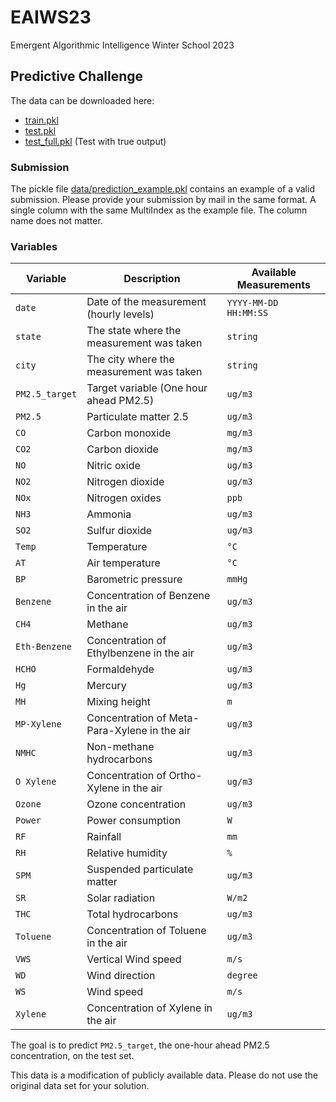 # EAIWS23
Emergent Algorithmic Intelligence Winter School 2023

## Predictive Challenge

The data can be downloaded here:
+ [train.pkl](https://jldc.ch/uploads/train.pkl)
+ [test.pkl](https://jldc.ch/uploads/test.pkl)
+ [test_full.pkl](https://jldc.ch/uploads/test_full.pkl) (Test with true output)

### Submission
The pickle file [data/prediction_example.pkl](data/prediction_example.pkl) contains an example of a valid submission. Please provide your submission by mail in the same format. A single column with the same MultiIndex as the example file. The column name does not matter.

### Variables

| Variable | Description | Available Measurements |
| --- | --- | --- |
| `date` | Date of the measurement (hourly levels) | `YYYY-MM-DD HH:MM:SS` |
| `state` | The state where the measurement was taken | `string` |
| `city` | The city where the measurement was taken | `string` |
| `PM2.5_target` | Target variable (One hour ahead PM2.5) | `ug/m3` |
| `PM2.5` | Particulate matter 2.5 | `ug/m3` |
| `CO` | Carbon monoxide | `mg/m3` |
| `CO2` | Carbon dioxide | `mg/m3` |
| `NO` | Nitric oxide | `ug/m3` |
| `NO2` | Nitrogen dioxide | `ug/m3` |
| `NOx` | Nitrogen oxides | `ppb` |
| `NH3` | Ammonia | `ug/m3` |
| `SO2` | Sulfur dioxide | `ug/m3` |
| `Temp` | Temperature | `°C` |
| `AT` | Air temperature | `°C` |
| `BP` | Barometric pressure | `mmHg` |
| `Benzene`| Concentration of Benzene in the air| `ug/m3` |
| `CH4` | Methane | `ug/m3` |
| `Eth-Benzene` | Concentration of Ethylbenzene in the air | `ug/m3` |
| `HCHO` | Formaldehyde | `ug/m3` |
| `Hg` | Mercury | `ug/m3` |
| `MH` | Mixing height | `m` |
| `MP-Xylene` | Concentration of Meta-Para-Xylene in the air | `ug/m3` |
| `NMHC` | Non-methane hydrocarbons | `ug/m3` |
| `O Xylene` | Concentration of Ortho-Xylene in the air | `ug/m3` |
| `Ozone` | Ozone concentration | `ug/m3` |
| `Power` | Power consumption | `W` |
| `RF` | Rainfall | `mm` |
| `RH` | Relative humidity | `%` |
| `SPM` | Suspended particulate matter | `ug/m3` |
| `SR` | Solar radiation | `W/m2` |
| `THC` | Total hydrocarbons | `ug/m3` |
| `Toluene` | Concentration of Toluene in the air | `ug/m3` |
| `VWS` | Vertical Wind speed | `m/s` |
| `WD` | Wind direction | `degree` |
| `WS` | Wind speed | `m/s` |
| `Xylene` | Concentration of Xylene in the air | `ug/m3` |

The goal is to predict `PM2.5_target`, the one-hour ahead PM2.5 concentration, on the test set.

This data is a modification of publicly available data. Please do not use the original data set for your solution.